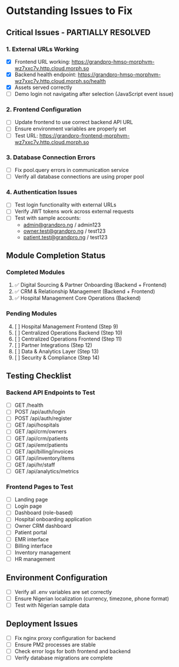 # Outstanding Issues to Fix

## Critical Issues - PARTIALLY RESOLVED

### 1. External URLs Working
- [x] Frontend URL working: https://grandpro-hmso-morphvm-wz7xxc7v.http.cloud.morph.so
- [x] Backend health endpoint: https://grandpro-hmso-morphvm-wz7xxc7v.http.cloud.morph.so/health
- [x] Assets served correctly
- [ ] Demo login not navigating after selection (JavaScript event issue)

### 2. Frontend Configuration
- [ ] Update frontend to use correct backend API URL
- [ ] Ensure environment variables are properly set
- [ ] Test URL: https://grandpro-frontend-morphvm-wz7xxc7v.http.cloud.morph.so

### 3. Database Connection Errors
- [ ] Fix pool.query errors in communication service
- [ ] Verify all database connections are using proper pool

### 4. Authentication Issues
- [ ] Test login functionality with external URLs
- [ ] Verify JWT tokens work across external requests
- [ ] Test with sample accounts:
  - admin@grandpro.ng / admin123
  - owner.test@grandpro.ng / test123
  - patient.test@grandpro.ng / test123

## Module Completion Status

### Completed Modules
1. ✅ Digital Sourcing & Partner Onboarding (Backend + Frontend)
2. ✅ CRM & Relationship Management (Backend + Frontend)
3. ✅ Hospital Management Core Operations (Backend)

### Pending Modules
4. [ ] Hospital Management Frontend (Step 9)
5. [ ] Centralized Operations Backend (Step 10)
6. [ ] Centralized Operations Frontend (Step 11)
7. [ ] Partner Integrations (Step 12)
8. [ ] Data & Analytics Layer (Step 13)
9. [ ] Security & Compliance (Step 14)

## Testing Checklist

### Backend API Endpoints to Test
- [ ] GET /health
- [ ] POST /api/auth/login
- [ ] POST /api/auth/register
- [ ] GET /api/hospitals
- [ ] GET /api/crm/owners
- [ ] GET /api/crm/patients
- [ ] GET /api/emr/patients
- [ ] GET /api/billing/invoices
- [ ] GET /api/inventory/items
- [ ] GET /api/hr/staff
- [ ] GET /api/analytics/metrics

### Frontend Pages to Test
- [ ] Landing page
- [ ] Login page
- [ ] Dashboard (role-based)
- [ ] Hospital onboarding application
- [ ] Owner CRM dashboard
- [ ] Patient portal
- [ ] EMR interface
- [ ] Billing interface
- [ ] Inventory management
- [ ] HR management

## Environment Configuration
- [ ] Verify all .env variables are set correctly
- [ ] Ensure Nigerian localization (currency, timezone, phone format)
- [ ] Test with Nigerian sample data

## Deployment Issues
- [ ] Fix nginx proxy configuration for backend
- [ ] Ensure PM2 processes are stable
- [ ] Check error logs for both frontend and backend
- [ ] Verify database migrations are complete

